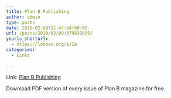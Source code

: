 ```yaml
---
title: Plan B Publishing
author: admin
type: posts
date: 2010-02-09T11:47:04+00:00
url: /posts/2010/02/09/379839635/
yourls_shorturl:
  - https://lobban.org/i/1e
categories:
  - Links

---
```

Link: [Plan B Publishing][1]

Download PDF version of every issue of Plan B magazine for free.

 [1]: http://www.planbmag.com/